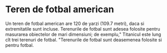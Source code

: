 # Teren de fotbal american

Un teren de fotbal american are 120 de yarzi (109.7 metri), daca si
extremitatile sunt incluse. Terenurile de fotbal sunt adesea folosite pentru
masurarea obiectelor de mari dimensiuni; de exemplu," Titanicul este lung cît
trei terenuri de fotbal. "Terenurile de fotbal sunt deasemenea folosite si
pentru fotbal.
